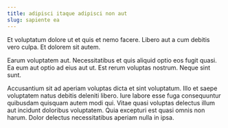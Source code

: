 ```yaml
---
title: adipisci itaque adipisci non aut
slug: sapiente ea
---
```


Et voluptatum dolore ut et quis et nemo facere. Libero aut a cum debitis vero culpa. Et dolorem sit autem.

Earum voluptatem aut. Necessitatibus et quis aliquid optio eos fugit quasi. Ea eum aut optio ad eius aut ut. Est rerum voluptas nostrum. Neque sint sunt.

Accusantium sit ad aperiam voluptas dicta et sint voluptatum. Illo et saepe voluptatem natus debitis deleniti libero. Iure labore esse fuga consequuntur quibusdam quisquam autem modi qui. Vitae quasi voluptas delectus illum aut incidunt doloribus voluptatem. Quia excepturi est quasi omnis non harum. Dolor delectus necessitatibus aperiam nulla in ipsa.
